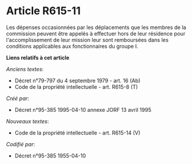 # Article R615-11

Les dépenses occasionnées par les déplacements que les membres de la commission peuvent être appelés à effectuer hors de leur
résidence pour l'accomplissement de leur mission leur sont remboursées dans les conditions applicables aux fonctionnaires du
groupe I.

**Liens relatifs à cet article**

_Anciens textes_:

  - Décret n°79-797 du 4 septembre 1979 - art. 16 (Ab)
  - Code de la propriété intellectuelle - art. R615-8 (T)

_Créé par_:

  - Décret n°95-385 1995-04-10 annexe JORF 13 avril 1995

_Nouveaux textes_:

  - Code de la propriété intellectuelle - art. R615-14 (V)

_Codifié par_:

  - Décret n°95-385 1955-04-10
